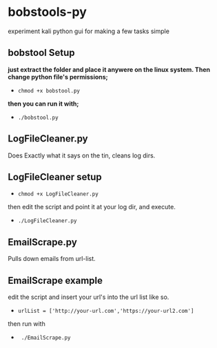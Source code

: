 # bobstools-py
experiment kali python gui for making a few tasks simple

## bobstool Setup ##

**just extract the folder and place it anywere on the linux system. Then change python file's permissions;**

* ```chmod +x bobstool.py```
 
**then you can run it with;**

* ```./bobstool.py```

## LogFileCleaner.py 
Does Exactly what it says on the tin, cleans log dirs.

## LogFileCleaner setup ##

* ```chmod +x LogFileCleaner.py```

then edit the script and point it at your log dir, and execute.

* ```./LogFileCleaner.py```

## EmailScrape.py ##
Pulls down emails from url-list.

## EmailScrape example ##
edit the script and insert your url's into the url list like so.

* ```urlList = ['http://your-url.com','https://your-url2.com']```

then run with

* ``` ./EmailScrape.py```

